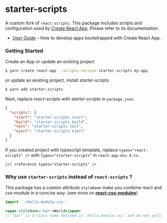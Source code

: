 # starter-scripts

A custom fork of `react-scripts`. This package includes scripts and configuration used by [Create React App](https://github.com/facebook/create-react-app). Please refer to its documentation:

- [User Guide](https://facebook.github.io/create-react-app/) – How to develop apps bootstrapped with Create React App.

### Getting Started

Create an App or update an existing project

```bash
$ yarn create react-app --scripts-version starter-scripts my-app
```

or update an existing project, install _starter-scripts_.

```bash
$ yarn add starter-scripts
```

Next, replace _react-scripts_ with _starter-scripts_ in `package.json`.

```json
{
  "scripts": {
    "start": "starter-scripts start",
    "build": "starter-scripts build",
    "test": "starter-scripts test",
    "eject": "starter-scripts eject"
  }
}
```

If you created project with typescript template, replace `types="react-scripts" />` with `types="starter-scripts"` in `react-app-env.d.ts`.

```
/// <reference types="starter-scripts" />
```

### Why use `starter-scripts` instead of `react-scripts` ?

This package has a custom attribute `styleName` make you combine react and css-module in a concise way. (see more on **[react-css-modules](https://github.com/gajus/react-css-modules)**)

```jsx
import './hello.module.css'

<span styleName='bar'>World</span>
// "bar" is a class name defined in `hello.module.css` and do not pollute any other class.
```
